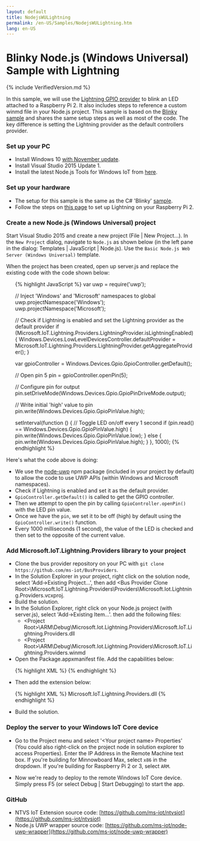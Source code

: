 ```yaml
---
layout: default
title: NodejsWULightning
permalink: /en-US/Samples/NodejsWULightning.htm
lang: en-US
---
```


# Blinky Node.js (Windows Universal) Sample with Lightning

{% include VerifiedVersion.md %}

In this sample, we will use the [Lightning GPIO provider]({{site.baseurl}}/{{page.lang}}/Docs/LightningProviders.htm) to blink an LED attached to a Raspberry Pi 2. 
It also includes steps to reference a custom winmd file in your Node.js project. This sample is based on the [Blinky sample]({{site.baseurl}}/{{page.lang}}/Samples/NodejsWUBlinky.htm) 
and shares the same setup steps as well as most of the code. The key difference is setting the Lightning provider as the default controllers provider.


### Set up your PC
* Install Windows 10 [with November update](http://windows.microsoft.com/en-us/windows-10/windows-update-faq).
* Install Visual Studio 2015 Update 1.
* Install the latest Node.js Tools for Windows IoT from [here](http://aka.ms/ntvsiotlatest).


### Set up your hardware
* The setup for this sample is the same as the C# 'Blinky' [sample]({{site.baseurl}}/{{page.lang}}/Samples/Blinky.htm).
* Follow the steps on [this page]({{site.baseurl}}/{{page.lang}}/Docs/LightningSetup.htm) to set up Lightning on your Raspberry Pi 2.


### Create a new Node.js (Windows Universal) project
Start Visual Studio 2015 and create a new project (File \| New Project...). In the `New Project` dialog, navigate to `Node.js` as shown below (in the left pane in the dialog: Templates \| JavaScript \| Node.js).
Use the `Basic Node.js Web Server (Windows Universal)` template.

When the project has been created, open up server.js and replace the existing code with the code shown below:

<UL>
{% highlight JavaScript %}
var uwp = require('uwp');

// Inject 'Windows' and 'Microsoft' namespaces to global
uwp.projectNamespace('Windows');
uwp.projectNamespace('Microsoft');

// Check if Lightning is enabled and set the Lightning provider as the default provider
if (Microsoft.IoT.Lightning.Providers.LightningProvider.isLightningEnabled) {
  Windows.Devices.LowLevelDevicesController.defaultProvider = Microsoft.IoT.Lightning.Providers.LightningProvider.getAggregateProvider();
}

var gpioController = Windows.Devices.Gpio.GpioController.getDefault();

// Open pin 5
pin = gpioController.openPin(5);

// Configure pin for output
pin.setDriveMode(Windows.Devices.Gpio.GpioPinDriveMode.output);

// Write initial 'high' value to pin
pin.write(Windows.Devices.Gpio.GpioPinValue.high);

setInterval(function () {
  // Toggle LED on/off every 1 second
  if (pin.read() == Windows.Devices.Gpio.GpioPinValue.high) {
    pin.write(Windows.Devices.Gpio.GpioPinValue.low);
  } else {
    pin.write(Windows.Devices.Gpio.GpioPinValue.high);
  }
}, 1000);
{% endhighlight %}
</UL>

Here's what the code above is doing:

* We use the [node-uwp](https://www.npmjs.com/package/uwp) npm package (included in your project by default) to allow the code to use UWP APIs (within Windows and Microsoft namespaces).
* Check if Lightning is enabled and set it as the default provider.
* `GpioController.getDefault()` is called to get the GPIO controller.
* Then we attempt to open the pin by calling `GpioController.openPin()` with the LED pin value.
* Once we have the `pin`, we set it to be off (high) by default using the `GpioController.write()` function.
* Every 1000 milliseconds (1 second), the value of the LED is checked and then set to the opposite of the current value.

### Add Microsoft.IoT.Lightning.Providers library to your project
* Clone the bus provider repository on your PC with `git clone https://github.com/ms-iot/BusProviders`.
* In the Solution Explorer in your project, right click on the solution node, select 'Add->Existing Project...', then add \<Bus Provider Clone Root\>\Microsoft.IoT.Lightning.Providers\Providers\Microsoft.Iot.Lightning.Providers.vcxproj.
* Build the solution.
* In the Solution Explorer, right click on your Node.js project (with server.js), select 'Add->Existing Item...'. then add the following files:
  * \<Project Root\>\ARM\Debug\Microsoft.Iot.Lightning.Providers\Microsoft.IoT.Lightning.Providers.dll
  * \<Project Root\>\ARM\Debug\Microsoft.Iot.Lightning.Providers\Microsoft.IoT.Lightning.Providers.winmd
* Open the Package.appxmanifest file. Add the capabilities below:

<UL>
{% highlight XML %}
    <iot:Capability Name="lowLevelDevices" />
    <DeviceCapability Name="109b86ad-f53d-4b76-aa5f-821e2ddf2141"/>
{% endhighlight %}
</UL>

* Then add the extension below:

<UL>
{% highlight XML %}
    <Extension Category="windows.activatableClass.inProcessServer">
      <InProcessServer>
        <Path>Microsoft.IoT.Lightning.Providers.dll</Path>
        <ActivatableClass ActivatableClassId="Microsoft.IoT.Lightning.Providers.LightningPwmProvider" ThreadingModel="both" />
        <ActivatableClass ActivatableClassId="Microsoft.IoT.Lightning.Providers.LightningGpioProvider" ThreadingModel="both" />
        <ActivatableClass ActivatableClassId="Microsoft.IoT.Lightning.Providers.LightningSpiProvider" ThreadingModel="both" />
        <ActivatableClass ActivatableClassId="Microsoft.IoT.Lightning.Providers.LightningI2cProvider" ThreadingModel="both" />
        <ActivatableClass ActivatableClassId="Microsoft.IoT.Lightning.Providers.LightningProvider" ThreadingModel="both" />
        <ActivatableClass ActivatableClassId="Microsoft.IoT.Lightning.Providers.LightningAdcProvider" ThreadingModel="both" />
      </InProcessServer>
    </Extension>
{% endhighlight %}
</UL>

* Build the solution.


### Deploy the server to your Windows IoT Core device
* Go to the Project menu and select '&lt;Your project name&gt; Properties' (You could also right-click on the project node in solution explorer to access Properties). Enter the IP Address in the Remote Machine text box. If you're building for Minnowboard Max, select `x86` in the dropdown.  If you're building for Raspberry Pi 2 or 3, select `ARM`.

* Now we're ready to deploy to the remote Windows IoT Core device. Simply press F5 (or select Debug \| Start Debugging) to start the app.


### GitHub
* NTVS IoT Extension source code: [https://github.com/ms-iot/ntvsiot](https://github.com/ms-iot/ntvsiot)
* Node.js UWP wrapper source code: [https://github.com/ms-iot/node-uwp-wrapper](https://github.com/ms-iot/node-uwp-wrapper)
